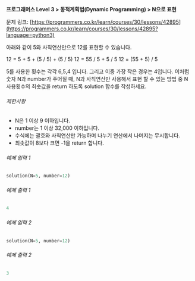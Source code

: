 **프로그래머스 Level 3 > 동적계획법(Dynamic Programming) > N으로 표현**

문제 링크: [https://programmers.co.kr/learn/courses/30/lessons/42895](https://programmers.co.kr/learn/courses/30/lessons/42895?language=python3)

아래와 같이 5와 사칙연산만으로 12를 표현할 수 있습니다.

12 = 5 + 5 + (5 / 5) + (5 / 5)
12 = 55 / 5 + 5 / 5
12 = (55 + 5) / 5

5를 사용한 횟수는 각각 6,5,4 입니다. 그리고 이중 가장 작은 경우는 4입니다.
이처럼 숫자 N과 number가 주어질 때, N과 사칙연산만 사용해서 표현 할 수 있는 방법 중 N 사용횟수의 최솟값을 return 하도록 solution 함수를 작성하세요.

###### 제한사항

- N은 1 이상 9 이하입니다.
- number는 1 이상 32,000 이하입니다.
- 수식에는 괄호와 사칙연산만 가능하며 나누기 연산에서 나머지는 무시합니다.
- 최솟값이 8보다 크면 -1을 return 합니다.

###### 예제 입력 1

```python
solution(N=5, number=12)
```

###### 예제 출력 1

```python
4
```

###### 예제 입력 2

```python
solution(N=5, number=12)
```

###### 예제 출력 2

```python
3
```
